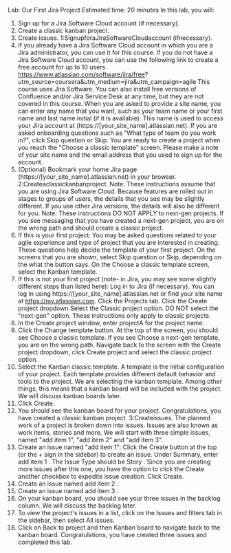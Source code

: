 Lab: Our First Jira Project
Estimated time: 20 minutes
In this lab, you will:
1. Sign up for a Jira Software Cloud account (if necessary).
2. Create a classic kanban project.
3. Create issues.
1:SignupforaJiraSoftwareCloudaccount (ifnecessary).
1. If you already have a Jira Software Cloud account in which you are a Jira administrator, you can use it for
this course. If you do not have a Jira Software Cloud account, you can use the following link to create a free
account for up to 10 users.
https://www.atlassian.com/software/jira/free?
utm_source=coursera&utm_medium=jira&utm_campaign=agile
This course uses Jira Software. You can also install free versions of Confluence and/or Jira Service
Desk at any time, but they are not covered in this course.
When you are asked to provide a site name, you can enter any name that you want, such as your
team name or your first name and last name initial (if it is available). This name is used to access your
Jira account at (https://[your_site_name].atlassian.net).
If you are asked onboarding questions such as "What type of team do you work in?", click Skip
question or Skip. You are ready to create a project when you reach the "Choose a classic template"
screen.
Please make a note of your site name and the email address that you used to sign up for the account.
2. (Optional) Bookmark your home Jira page (https://[your_site_name].atlassian.net) in your browser.
2:Createaclassickanbanproject.
Note: These instructions assume that you are using Jira Software Cloud. Because features are rolled out in
stages to groups of users, the details that you see may be slightly different. If you use other Jira versions, the
details will also be different for you.
Note: These instructions DO NOT APPLY to next-gen projects. If you see messaging that you have created a
next-gen project, you are on the wrong path and should create a classic project.
1. If this is your first project:
You may be asked questions related to your agile experience and type of project that you are
interested in creating. These questions help decide the template of your first project. On the screens
that you are shown, select Skip question or Skip, depending on the what the button says.
On the Choose a classic template screen, select the Kanban template.
2. If this is not your first project (note- in Jira, you may see some slightly different steps than listed here):
Log in to Jira (if necessary). You can log in using https://[your_site_name].atlassian.net or find your
site name at https://my.atlassian.com.
Click the Projects tab.
Click the Create project dropdown.Select the Classic project option. DO NOT select the "next-gen" option. These instructions only
apply to classic projects.
3. In the Create project window, enter projectA for the project name.
4. Click the Change template button. At the top of the screen, you should see Choose a classic template. If
you see Choose a next-gen template, you are on the wrong path. Navigate back to the screen with the
Create project dropdown, click Create project and select the classic project option.
5. Select the Kanban classic template.
A template is the initial configuration of your project. Each template provides different default behavior
and tools to the project. We are selecting the kanban template. Among other things, this means that a
kanban board will be included with the project. We will discuss kanban boards later.
6. Click Create.
7. You should see the kanban board for your project.
Congratulations, you have created a classic kanban project.
3:Createissues.
The planned work of a project is broken down into issues. Issues are also known as work items, stories and
more. We will start with three simple issues, named "add item 1", "add item 2" and "add item 3".
1. Create an issue named "add item 1":
Click the Create button at the top (or the + sign in the sidebar) to create an issue.
Under Summary, enter add item 1 .
The Issue Type should be Story .
Since you are creating more issues after this one, you have the option to click the Create another
checkbox to expedite issue creation.
Click Create.
2. Create an issue named add item 2 .
3. Create an issue named add item 3 .
4. On your kanban board, you should see your three issues in the backlog column. We will discuss the backlog
later.
5. To view the project's issues in a list, click on the Issues and filters tab in the sidebar, then select All
issues.
6. Click on Back to project and then Kanban board to navigate back to the kanban board.
Congratulations, you have created three issues and completed this lab.
